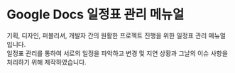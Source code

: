 # Google Docs 일정표 관리 메뉴얼

기획, 디자인, 퍼블리셔, 개발자 간의 원활한 프로젝트 진행을 위한 일정표 관리 메뉴얼 입니다. <br>
일정표 관리를 통하여 서로의 일정을 파악하고 변경 및 지연 상황과 그날의 이슈 사항을 처리하기 위해 제작하였습니다.
